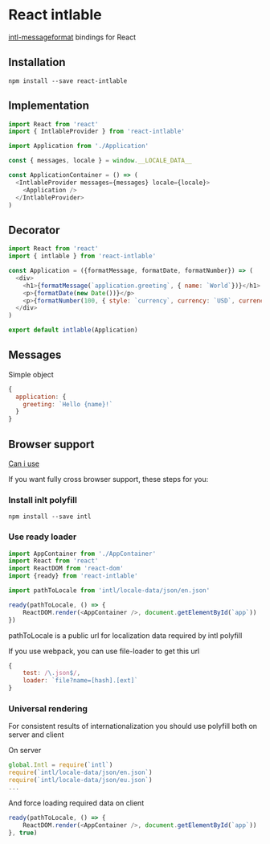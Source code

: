 # React intlable
[intl-messageformat](https://github.com/yahoo/intl-messageformat) bindings for React

## Installation

```
npm install --save react-intlable
```

## Implementation

```javascript
import React from 'react'
import { IntlableProvider } from 'react-intlable'

import Application from './Application'

const { messages, locale } = window.__LOCALE_DATA__

const ApplicationContainer = () => (
  <IntlableProvider messages={messages} locale={locale}>
    <Application />
  </IntlableProvider>
)
```

## Decorator

```javascript
import React from 'react'
import { intlable } from 'react-intlable'

const Application = ({formatMessage, formatDate, formatNumber}) => (
  <div>
    <h1>{formatMessage(`application.greeting`, { name: `World`})}</h1>
    <p>{formatDate(new Date())}</p>
    <p>{formatNumber(100, { style: `currency`, currency: `USD`, currencyDisplay: `symbol` })</p>
  </div>
)

export default intlable(Application)
```

## Messages
Simple object

```javascript
{
  application: {
    greeting: `Hello {name}!`
  }
}
```

## Browser support
[Can i use](http://caniuse.com/#feat=internationalization)


If you want fully cross browser support, these steps for you:

### Install inlt polyfill

```
npm install --save intl
```

### Use ready loader

```javascript
import AppContainer from './AppContainer'
import React from 'react'
import ReactDOM from 'react-dom'
import {ready} from 'react-intlable'

import pathToLocale from 'intl/locale-data/json/en.json'

ready(pathToLocale, () => {
    ReactDOM.render(<AppContainer />, document.getElementById(`app`))
})
```

pathToLocale is a public url for localization data required by intl polyfill

If you use webpack, you can use file-loader to get this url
```javascript
{
    test: /\.json$/,
    loader: `file?name=[hash].[ext]`
}
```

### Universal rendering

For consistent results of internationalization you should use polyfill both on server and client 

On server

```javascript
global.Intl = require(`intl`)
require(`intl/locale-data/json/en.json`)
require(`intl/locale-data/json/eu.json`)
...
```

And force loading required data on client
```javascript
ready(pathToLocale, () => {
    ReactDOM.render(<AppContainer />, document.getElementById(`app`))
}, true)
```
